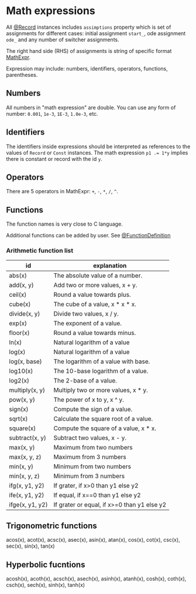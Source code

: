 # Math expressions

All [@Record](./classes#record) instances includes `assimptions` property which is set of assignments for different cases: initial assignment `start_`, ode assignment `ode_` and any number of switcher assignments.

The right hand side (RHS) of assignments is string of specific format [MathExpr](./classes#mathexpr).

Expression may include: numbers, identifiers, operators, functions, parentheses.

## Numbers

All numbers in "math expression" are double. You can use any form of number: `0.001`, `1e-3`, `1E-3`, `1.0e-3`, etc.

## Identifiers

The identifiers inside expressions should be interpreted as references to the values of `Record` or `Const` instances. 
The math expression `p1 .= 1*y` implies there is constant or record with the id `y`.

## Operators

There are 5 operators in MathExpr: `+`, `-`, `*`, `/`, `^`.

## Functions

The function names is very close to C language.

Additional functions can be added by user. See [@FunctionDefinition](./classes#functiondefinition)

### Arithmetic function list

| id | explanation |
|----|-------------|
| abs(x) | The absolute value of a number.|
| add(x, y) | Add two or more values, x + y.|
| ceil(x) | Round a value towards plus. |
| cube(x) | The cube of a value, x * x * x. |
| divide(x, y)| Divide two values, x / y. |
| exp(x) | The exponent of a value. |
| floor(x) | Round a value towards minus. |
| ln(x) | Natural logarithm of a value |
| log(x) | Natural logarithm of a value |
| log(x, base) | The logarithm of a value with base. |
| log10(x) | The 10-base logarithm of a value. |
| log2(x) | The 2-base of a value. |
| multiply(x, y)| Multiply two or more values, x * y. |
| pow(x, y)	| The power of x to y, x ^ y. |
| sign(x) | Compute the sign of a value. |
| sqrt(x) | Calculate the square root of a value. |
| square(x)| Compute the square of a value, x * x. |
| subtract(x, y) | Subtract two values, x - y. |
| max(x, y) | Maximum from two numbers |
| max(x, y, z) | Maximum from 3 numbers |
| min(x, y) | Minimum from two numbers |
| min(x, y, z) | Minimum from 3 numbers |
| ifg(x, y1, y2) | If grater, if x>0 than y1 else y2 |
| ife(x, y1, y2) | If equal, if x==0 than y1 else y2 |
| ifge(x, y1, y2) | If grater or equal, if x>=0 than y1 else y2 |

## Trigonometric functions

acos(x), acot(x), acsc(x), asec(x), asin(x),
atan(x), cos(x), cot(x), csc(x), sec(x), 
sin(x), tan(x)

## Hyperbolic fucntions

acosh(x), acoth(x), acsch(x), asech(x), asinh(x),
atanh(x), cosh(x), coth(x), csch(x), sech(x),
sinh(x), tanh(x)
